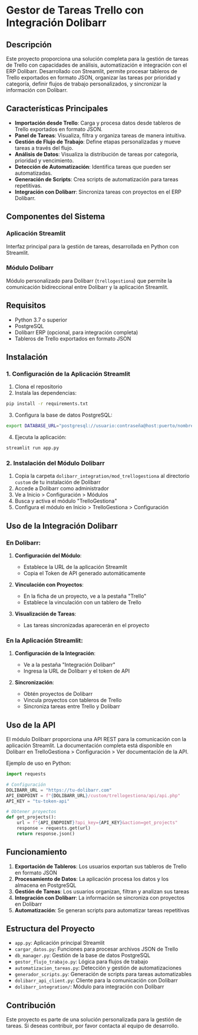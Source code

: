 # Gestor de Tareas Trello con Integración Dolibarr

## Descripción

Este proyecto proporciona una solución completa para la gestión de tareas de Trello con capacidades de análisis, automatización e integración con el ERP Dolibarr. Desarrollado con Streamlit, permite procesar tableros de Trello exportados en formato JSON, organizar las tareas por prioridad y categoría, definir flujos de trabajo personalizados, y sincronizar la información con Dolibarr.

## Características Principales

- **Importación desde Trello**: Carga y procesa datos desde tableros de Trello exportados en formato JSON.
- **Panel de Tareas**: Visualiza, filtra y organiza tareas de manera intuitiva.
- **Gestión de Flujo de Trabajo**: Define etapas personalizadas y mueve tareas a través del flujo.
- **Análisis de Datos**: Visualiza la distribución de tareas por categoría, prioridad y vencimiento.
- **Detección de Automatización**: Identifica tareas que pueden ser automatizadas.
- **Generación de Scripts**: Crea scripts de automatización para tareas repetitivas.
- **Integración con Dolibarr**: Sincroniza tareas con proyectos en el ERP Dolibarr.

## Componentes del Sistema

### Aplicación Streamlit

Interfaz principal para la gestión de tareas, desarrollada en Python con Streamlit.

### Módulo Dolibarr

Módulo personalizado para Dolibarr (`trellogestiona`) que permite la comunicación bidireccional entre Dolibarr y la aplicación Streamlit.

## Requisitos

- Python 3.7 o superior
- PostgreSQL
- Dolibarr ERP (opcional, para integración completa)
- Tableros de Trello exportados en formato JSON

## Instalación

### 1. Configuración de la Aplicación Streamlit

1. Clona el repositorio
2. Instala las dependencias:
```bash
pip install -r requirements.txt
```
3. Configura la base de datos PostgreSQL:
```bash
export DATABASE_URL="postgresql://usuario:contraseña@host:puerto/nombre_db"
```
4. Ejecuta la aplicación:
```bash
streamlit run app.py
```

### 2. Instalación del Módulo Dolibarr

1. Copia la carpeta `dolibarr_integration/mod_trellogestiona` al directorio `custom` de tu instalación de Dolibarr
2. Accede a Dolibarr como administrador
3. Ve a Inicio > Configuración > Módulos
4. Busca y activa el módulo "TrelloGestiona"
5. Configura el módulo en Inicio > TrelloGestiona > Configuración

## Uso de la Integración Dolibarr

### En Dolibarr:

1. **Configuración del Módulo**:
   - Establece la URL de la aplicación Streamlit
   - Copia el Token de API generado automáticamente

2. **Vinculación con Proyectos**:
   - En la ficha de un proyecto, ve a la pestaña "Trello"
   - Establece la vinculación con un tablero de Trello

3. **Visualización de Tareas**:
   - Las tareas sincronizadas aparecerán en el proyecto

### En la Aplicación Streamlit:

1. **Configuración de la Integración**:
   - Ve a la pestaña "Integración Dolibarr"
   - Ingresa la URL de Dolibarr y el token de API

2. **Sincronización**:
   - Obtén proyectos de Dolibarr
   - Vincula proyectos con tableros de Trello
   - Sincroniza tareas entre Trello y Dolibarr

## Uso de la API

El módulo Dolibarr proporciona una API REST para la comunicación con la aplicación Streamlit. La documentación completa está disponible en Dolibarr en TrelloGestiona > Configuración > Ver documentación de la API.

Ejemplo de uso en Python:

```python
import requests

# Configuración
DOLIBARR_URL = "https://tu-dolibarr.com"
API_ENDPOINT = f"{DOLIBARR_URL}/custom/trellogestiona/api/api.php"
API_KEY = "tu-token-api"

# Obtener proyectos
def get_projects():
    url = f"{API_ENDPOINT}?api_key={API_KEY}&action=get_projects"
    response = requests.get(url)
    return response.json()
```

## Funcionamiento

1. **Exportación de Tableros**: Los usuarios exportan sus tableros de Trello en formato JSON
2. **Procesamiento de Datos**: La aplicación procesa los datos y los almacena en PostgreSQL
3. **Gestión de Tareas**: Los usuarios organizan, filtran y analizan sus tareas
4. **Integración con Dolibarr**: La información se sincroniza con proyectos en Dolibarr
5. **Automatización**: Se generan scripts para automatizar tareas repetitivas

## Estructura del Proyecto

- `app.py`: Aplicación principal Streamlit
- `cargar_datos.py`: Funciones para procesar archivos JSON de Trello
- `db_manager.py`: Gestión de la base de datos PostgreSQL
- `gestor_flujo_trabajo.py`: Lógica para flujos de trabajo
- `automatizacion_tareas.py`: Detección y gestión de automatizaciones
- `generador_scripts.py`: Generación de scripts para tareas automatizables
- `dolibarr_api_client.py`: Cliente para la comunicación con Dolibarr
- `dolibarr_integration/`: Módulo para integración con Dolibarr

## Contribución

Este proyecto es parte de una solución personalizada para la gestión de tareas. Si deseas contribuir, por favor contacta al equipo de desarrollo.